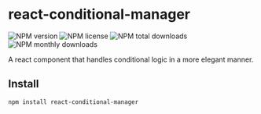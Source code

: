 # react-conditional-manager

![NPM version](https://img.shields.io/npm/v/react-conditional-manager.svg?style=flat)
![NPM license](https://img.shields.io/npm/l/react-conditional-manager.svg?style=flat)
![NPM total downloads](https://img.shields.io/npm/dt/react-conditional-manager.svg?style=flat)
![NPM monthly downloads](https://img.shields.io/npm/dm/react-conditional-manager.svg?style=flat)

A react component that handles conditional logic in a more elegant manner.

## Install

```bash
npm install react-conditional-manager
```
